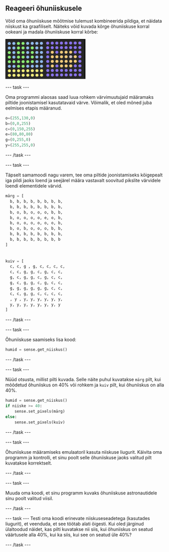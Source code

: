 ## Reageeri õhuniiskusele

Võid oma õhuniiskuse mõõtmise tulemust kombineerida pildiga, et näidata niiskust ka graafiliselt. Näiteks võid kuvada kõrge õhuniiskuse korral ookeani ja madala õhuniiskuse korral kõrbe:

![Märg ja kuiv](images/wet-dry.png)

--- task ---

Oma programmi alaosas saad luua rohkem värvimuutujaid määramaks piltide joonistamisel kasutatavaid värve. Võimalik, et oled mõned juba eelmises etapis määranud.

```python
o=(255,130,0)
b=(0,0,255)
c=(0,150,255)
e=(80,80,80)
g=(0,255,0)
y=(255,255,0)
```

--- /task ---

--- task ---

Täpselt samamoodi nagu varem, tee oma piltide joonistamiseks kõigepealt iga pildi jaoks loend ja seejärel määra vastavalt soovitud pikslite värvidele loendi elementidele värvid.

```python
märg = [
  b, b, b, b, b, b, b, b,
  b, b, b, b, b, b, b, b,
  b, o, b, o, o, o, b, b,
  b, o, o, o, o, e, o, b,
  b, o, o, o, o, o, o, b,
  b, o, b, o, o, o, b, b,
  b, b, b, b, b, b, b, b,
  b, b, b, b, b, b, b, b
]


kuiv = [
  c, c, g , g, c, c, c, c,
  c, c, g, g, c, g, c, c,
  g, c, g, g, c, g, c, c,
  g, c, g, g, c, g, c, c,
  g, g, g, g, g, g, c, c,
  c, c, g, g, c, c, c, c,
  , y , y, y, y, y, y, y,
  y, y, y, y, y, y, y, y
]
```

--- /task ---

--- task ---

Õhuniiskuse saamiseks lisa kood:

```python
humid = sense.get_niiskus()
```

--- /task ---

--- task ---

Nüüd otsusta, millist pilti kuvada. Selle näite puhul kuvatakse `märg` pilt, kui mõõdetud õhuniiskus on 40% või rohkem ja `kuiv` pilt, kui õhuniiskus on alla 40%.

```python
humid = sense.get_niiskus()
if niiske >= 40:
    sense.set_pixels(märg)
else:
    sense.set_pixels(kuiv)
```

--- /task ---

--- task ---

Õhuniiskuse määramiseks emulaatoril kasuta niiskuse liugurit. Käivita oma programm ja kontrolli, et sinu poolt selle õhuniiskuse jaoks valitud pilt kuvatakse korrektselt.

--- /task ---

--- task ---

Muuda oma koodi, et sinu programm kuvaks õhuniiskuse astronautidele sinu poolt valitud viisil.

--- /task ---

--- task --- Testi oma koodi erinevate niiskuseseadetega (kasutades liugurit), et veenduda, et see töötab alati õigesti. Kui oled järginud ülaltoodud näidet, kas pilti kuvatakse nii siis, kui õhuniiskus on seatud väärtusele alla 40%, kui ka siis, kui see on seatud üle 40%?

--- /task ---
